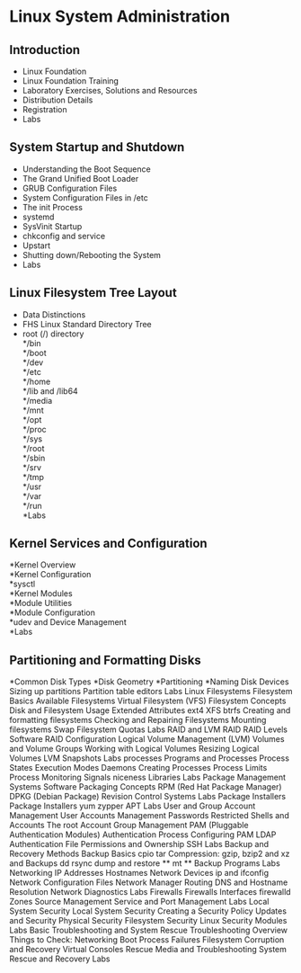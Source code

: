 # Linux System Administration

## Introduction
* Linux Foundation  
* Linux Foundation Training  
* Laboratory Exercises, Solutions and Resources  
* Distribution Details  
* Registration  
* Labs  

## System Startup and Shutdown
* Understanding the Boot Sequence  
* The Grand Unified Boot Loader  
* GRUB Configuration Files  
* System Configuration Files in /etc  
* The init Process  
* systemd  
* SysVinit Startup  
* chkconfig and service  
* Upstart  
* Shutting down/Rebooting the System  
* Labs  

## Linux Filesystem Tree Layout
* Data Distinctions  
* FHS Linux Standard Directory Tree  
* root (/) directory  
*/bin  
*/boot  
*/dev  
*/etc  
*/home  
*/lib and /lib64  
*/media  
*/mnt  
*/opt  
*/proc  
*/sys  
*/root  
*/sbin  
*/srv  
*/tmp  
*/usr  
*/var  
*/run  
*Labs  

## Kernel Services and Configuration
*Kernel Overview  
*Kernel Configuration  
*sysctl  
*Kernel Modules  
*Module Utilities  
*Module Configuration  
*udev and Device Management  
*Labs  

## Partitioning and Formatting Disks
*Common Disk Types
*Disk Geometry
*Partitioning
*Naming Disk Devices
Sizing up partitions
Partition table editors
Labs
Linux Filesystems
Filesystem Basics
Available Filesystems
Virtual Filesystem (VFS)
Filesystem Concepts
Disk and Filesystem Usage
Extended Attributes
ext4
XFS
btrfs
Creating and formatting filesystems
Checking and Repairing Filesystems
Mounting filesystems
Swap
Filesystem Quotas
Labs
RAID and LVM
RAID
RAID Levels
Software RAID Configuration
Logical Volume Management (LVM)
Volumes and Volume Groups
Working with Logical Volumes
Resizing Logical Volumes
LVM Snapshots
Labs
processes
Programs and Processes
Process States
Execution Modes
Daemons
Creating Processes
Process Limits
Process Monitoring
Signals
niceness
Libraries
Labs
Package Management Systems
Software Packaging Concepts
RPM (Red Hat Package Manager)
DPKG (Debian Package)
Revision Control Systems
Labs
Package Installers
Package Installers
yum
zypper
APT
Labs
User and Group Account Management
User Accounts
Management
Passwords
Restricted Shells and Accounts
The root Account
Group Management
PAM (Pluggable Authentication Modules)
Authentication Process
Configuring PAM
LDAP Authentication
File Permissions and Ownership
SSH
Labs
Backup and Recovery Methods
Backup Basics
cpio
tar
Compression: gzip, bzip2 and xz and Backups
dd
rsync
dump and restore **
mt **
Backup Programs
Labs
Networking
IP Addresses
Hostnames
Network Devices
ip and ifconfig
Network Configuration Files
Network Manager
Routing
DNS and Hostname Resolution
Network Diagnostics
Labs
Firewalls
Firewalls
Interfaces
firewalld
Zones
Source Management
Service and Port Management
Labs
Local System Security
Local System Security
Creating a Security Policy
Updates and Security
Physical Security
Filesystem Security
Linux Security Modules
Labs
Basic Troubleshooting and System Rescue
Troubleshooting Overview
Things to Check: Networking
Boot Process Failures
Filesystem Corruption and Recovery
Virtual Consoles
Rescue Media and Troubleshooting
System Rescue and Recovery
Labs
